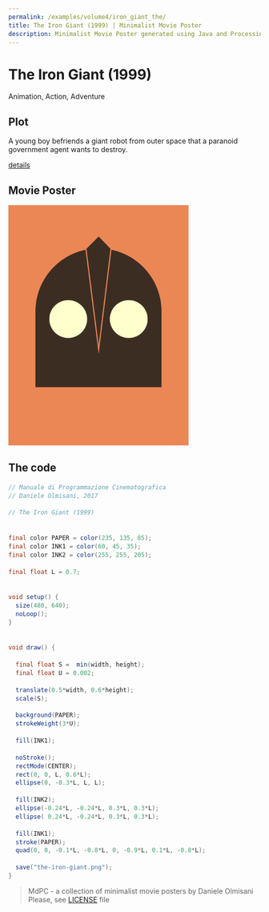 ```yaml
---
permalink: /examples/volume4/iron_giant_the/
title: The Iron Giant (1999) | Minimalist Movie Poster
description: Minimalist Movie Poster generated using Java and Processing.
---
```


# The Iron Giant (1999)

Animation, Action, Adventure

## Plot
A young boy befriends a giant robot from outer space that a paranoid government agent wants to destroy.

[details](https://www.imdb.com/title/tt0129167/)

## Movie Poster
<img src="the-iron-giant.png"  width="360px" title="The Iron Giant">


## The code
```java
// Manuale di Programmazione Cinematografica
// Daniele Olmisani, 2017

// The Iron Giant (1999)


final color PAPER = color(235, 135, 85);
final color INK1 = color(60, 45, 35);
final color INK2 = color(255, 255, 205);

final float L = 0.7;


void setup() {
  size(480, 640);
  noLoop();
}


void draw() {
  
  final float S =  min(width, height);
  final float U = 0.002;
  
  translate(0.5*width, 0.6*height);
  scale(S);
  
  background(PAPER);
  strokeWeight(3*U);
  
  fill(INK1);

  noStroke();
  rectMode(CENTER);
  rect(0, 0, L, 0.6*L);
  ellipse(0, -0.3*L, L, L);
  
  fill(INK2);
  ellipse(-0.24*L, -0.24*L, 0.3*L, 0.3*L);
  ellipse( 0.24*L, -0.24*L, 0.3*L, 0.3*L);
  
  fill(INK1);
  stroke(PAPER);
  quad(0, 0, -0.1*L, -0.8*L, 0, -0.9*L, 0.1*L, -0.8*L);
  
  save("the-iron-giant.png");
}

```

> MdPC - a collection of minimalist movie posters
> by Daniele Olmisani
> Please, see [LICENSE](../../../LICENSE) file
